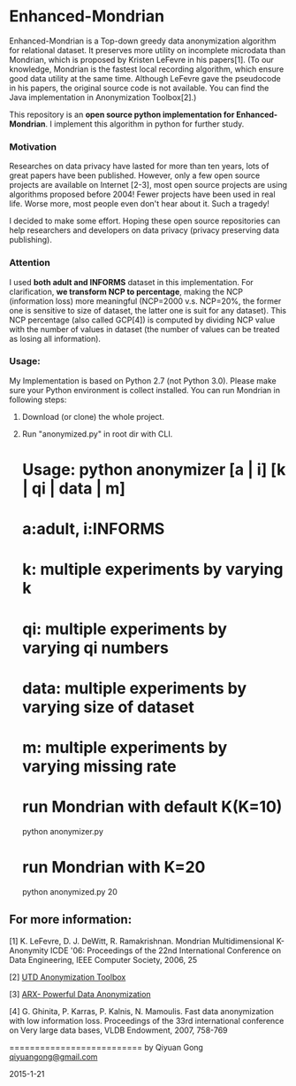 Enhanced-Mondrian
===========================
Enhanced-Mondrian is a Top-down greedy data anonymization algorithm for relational dataset. It preserves more utility on incomplete microdata than Mondrian, which is proposed by Kristen LeFevre in his papers[1]. (To our knowledge, Mondrian is the fastest local recording algorithm, which ensure good data utility at the same time. Although LeFevre gave the pseudocode in his papers, the original source code is not available. You can find the Java implementation in Anonymization Toolbox[2].)

This repository is an **open source python implementation for Enhanced-Mondrian**. I implement this algorithm in python for further study.

### Motivation 
Researches on data privacy have lasted for more than ten years, lots of great papers have been published. However, only a few open source projects are available on Internet [2-3], most open source projects are using algorithms proposed before 2004! Fewer projects have been used in real life. Worse more, most people even don't hear about it. Such a tragedy! 

I decided to make some effort. Hoping these open source repositories can help researchers and developers on data privacy (privacy preserving data publishing).

### Attention
I used **both adult and INFORMS** dataset in this implementation. For clarification, **we transform NCP to percentage**, making the NCP (information loss) more meaningful (NCP=2000 v.s. NCP=20%, the former one is sensitive to size of dataset, the latter one is suit for any dataset). This NCP percentage (also called GCP[4]) is computed by dividing NCP value with the number of values in dataset (the number of values can be treated as losing all information).


### Usage:
My Implementation is based on Python 2.7 (not Python 3.0). Please make sure your Python environment is collect installed. You can run Mondrian in following steps: 

1) Download (or clone) the whole project. 

2) Run "anonymized.py" in root dir with CLI.

    # Usage: python anonymizer [a | i] [k | qi | data | m]
    # a:adult, i:INFORMS
    # k: multiple experiments by varying k
    # qi: multiple experiments by varying qi numbers
    # data: multiple experiments by varying size of dataset
    # m: multiple experiments by varying missing rate

	# run Mondrian with default K(K=10)
	python anonymizer.py 
	
	# run Mondrian with K=20
	python anonymized.py 20


## For more information:
[1] K. LeFevre, D. J. DeWitt, R. Ramakrishnan. Mondrian Multidimensional K-Anonymity ICDE '06: Proceedings of the 22nd International Conference on Data Engineering, IEEE Computer Society, 2006, 25

[2] [UTD Anonymization Toolbox](http://cs.utdallas.edu/dspl/cgi-bin/toolbox/index.php?go=home)

[3] [ARX- Powerful Data Anonymization](https://github.com/arx-deidentifier/arx)

[4] G. Ghinita, P. Karras, P. Kalnis, N. Mamoulis. Fast data anonymization with low information loss. Proceedings of the 33rd international conference on Very large data bases, VLDB Endowment, 2007, 758-769

==========================
by Qiyuan Gong
qiyuangong@gmail.com

2015-1-21

